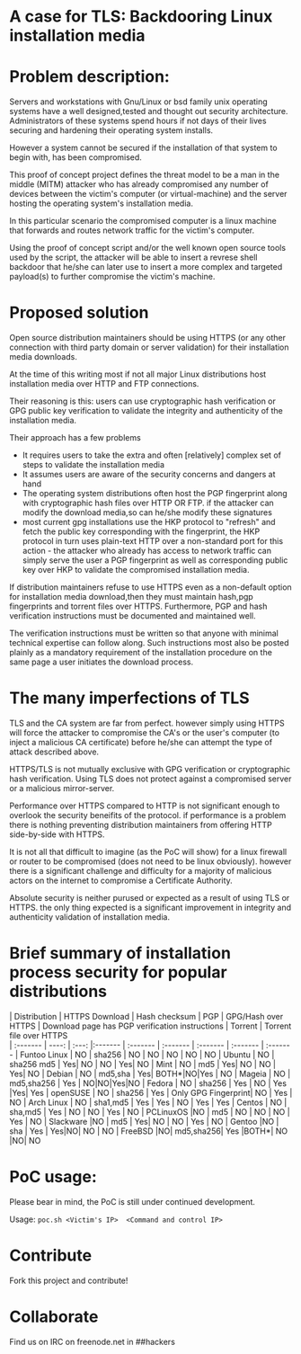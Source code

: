 # A case for TLS: Backdooring Linux installation media

# Problem description:

   Servers and workstations with Gnu/Linux or bsd family unix operating systems have a well designed,tested and thought out security architecture.
   Administrators of these systems spend hours if not days of their lives securing and hardening their operating system installs.

   However a system cannot be secured if the installation of that system to begin with, has been compromised.

   This proof of concept project defines the threat model to be a man in the middle (MITM) attacker who has already compromised
   any number of devices between the victim's computer (or virtual-machine) and the server hosting the operating system's installation media.

   In this particular scenario the compromised computer is a linux machine that forwards and routes network traffic for the victim's computer.

   Using the proof of concept script and/or the well known open source tools used by the script, the attacker will be able to insert a revrese shell
   backdoor that he/she can later use to insert a more complex and targeted payload(s) to further compromise the victim's machine.

# Proposed solution

   Open source distribution maintainers should be using HTTPS (or any other connection with third party domain or server validation) for their installation media downloads.

   At the time of this writing most if not all major Linux distributions host installation media over HTTP and FTP connections.

   Their reasoning is this:
   users can use cryptographic hash verification or GPG public key verification to validate the integrity and authenticity of the installation
   media.

   Their approach has a few problems
   + It requires users to take the extra and often [relatively] complex set of steps to validate the installation media
   + It assumes users are aware of the security concerns and dangers at hand
   + The operating system distributions often host the PGP fingerprint along with cryptographic hash files over HTTP OR FTP.
       if the attacker can modify the download media,so can he/she modify these signatures
   + most current gpg installations use the HKP protocol to "refresh" and fetch the public key corresponding with the fingerprint,
       the HKP protocol in turn uses plain-text HTTP over a non-standard port for this action - the attacker who already has access
       to network traffic can simply serve the user a PGP fingerprint as well as corresponding public key over HKP to validate
       the compromised installation media.
   
   If distribution maintainers refuse to use HTTPS even as a non-default option for installation media download,then they must maintain hash,pgp fingerprints and torrent files
   over HTTPS.
   Furthermore, PGP and hash verification instructions must be documented and maintained well. 
   
   The verification instructions must be written so that anyone with minimal technical expertise can follow along.
   Such instructions most also be posted plainly as a mandatory requirement of the installation procedure on the same page a user initiates the download process.
   
   
# The many imperfections of TLS

   TLS and the CA system are far from perfect. however simply using HTTPS will force the attacker to compromise the CA's or the user's computer
   (to inject a malicious CA  certificate) before he/she can attempt the type of attack described above.

   HTTPS/TLS is not mutually exclusive with GPG verification or cryptographic hash verification.
   Using TLS does not protect against a compromised server or a malicious mirror-server.

   Performance over HTTPS  compared to HTTP is not significant enough to overlook the security beneifits of the protocol.
   if performance is a problem there is nothing preventing distribution maintainers from offering HTTP side-by-side with HTTPS.

   It is not all that difficult to imagine (as the PoC will show) for a linux firewall or router to be compromised (does not need to be linux obviously).
   however there is a significant challenge and difficulty for a majority of malicious actors on the internet to compromise a Certificate Authority.

   Absolute security is neither purused or expected as a result of using TLS or HTTPS. the only thing expected is a significant improvement in integrity
   and authenticity validation  of installation media.


# Brief summary of installation process security for popular distributions
|    Distribution     |   HTTPS Download   |   Hash checksum   |   PGP   |  GPG/Hash over HTTPS   |   Download page has PGP verification instructions   | Torrent   | Torrent file over HTTPS   
| :-------         |          ----: | :---:         |:-------   |   :-------       |   :-------                                  |  :-------   |     :-------        |       :------- 
| Funtoo Linux | NO |  sha256    | NO | NO | NO | NO | NO
| Ubuntu        | NO | sha256 md5 | Yes| NO | NO | Yes| NO
| Mint         | NO | md5        | Yes| NO | NO | Yes| NO
| Debian       | NO | md5,sha    | Yes| BOTH*|NO|Yes | NO
| Mageia       | NO | md5,sha256 | Yes | NO|NO|Yes|NO
| Fedora       | NO | sha256     | Yes | NO | Yes |Yes| Yes
| openSUSE     | NO | sha256     | Yes | Only GPG Fingerprint| NO | Yes | NO
| Arch Linux   | NO | sha1,md5 | Yes | Yes | NO | Yes | Yes
| Centos      | NO | sha,md5 | Yes | NO | NO | Yes | NO
| PCLinuxOS   |NO | md5      | NO | NO | NO | Yes | NO
| Slackware   |NO | md5      | Yes| NO | NO | Yes | NO
| Gentoo      |NO | sha      | Yes | Yes|NO| NO | NO
| FreeBSD     |NO| md5,sha256| Yes |BOTH*| NO |NO| NO

# PoC usage:

Please bear in mind, the PoC is still under continued development.

Usage: `poc.sh <Victim's IP>  <Command and control IP>`

# Contribute

Fork this project and contribute!

# Collaborate

Find us on IRC on freenode.net in ##hackers

